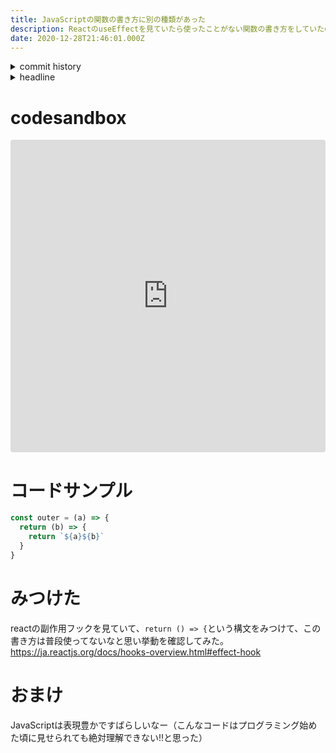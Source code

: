 ```yaml
---
title: JavaScriptの関数の書き方に別の種類があった
description: ReactのuseEffectを見ていたら使ったことがない関数の書き方をしていたので共有します
date: 2020-12-28T21:46:01.000Z
---
```

<!-- history area start -->
<details><summary>commit history</summary><div><ol>

</ol></div></details>
<!-- history area end -->
<!-- toc area start -->
<details><summary>headline</summary><div>

<!-- toc -->

- [codesandbox](#codesandbox)
- [コードサンプル](#%E3%82%B3%E3%83%BC%E3%83%89%E3%82%B5%E3%83%B3%E3%83%97%E3%83%AB)
- [みつけた](#%E3%81%BF%E3%81%A4%E3%81%91%E3%81%9F)
- [おまけ](#%E3%81%8A%E3%81%BE%E3%81%91)

<!-- tocstop -->

</div></details>

<!-- toc area end -->

# codesandbox

<iframe src="https://codesandbox.io/embed/loving-river-x26e8?fontsize=14&hidenavigation=1&theme=dark"
     style="width:100%; height:500px; border:0; border-radius: 4px; overflow:hidden;"
     title="return function"
     allow="accelerometer; ambient-light-sensor; camera; encrypted-media; geolocation; gyroscope; hid; microphone; midi; payment; usb; vr; xr-spatial-tracking"
     sandbox="allow-forms allow-modals allow-popups allow-presentation allow-same-origin allow-scripts"
   ></iframe>

# コードサンプル

```javascript
const outer = (a) => {
  return (b) => {
    return `${a}${b}`
  }
}
```

# みつけた
reactの副作用フックを見ていて、`return () => {`という構文をみつけて、この書き方は普段使ってないなと思い挙動を確認してみた。
https://ja.reactjs.org/docs/hooks-overview.html#effect-hook

# おまけ
JavaScriptは表現豊かですばらしいなー（こんなコードはプログラミング始めた頃に見せられても絶対理解できない!!と思った）

